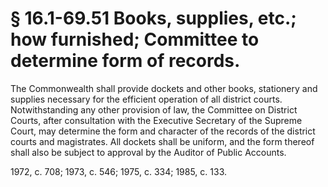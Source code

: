 # § 16.1-69.51 Books, supplies, etc.; how furnished; Committee to determine form of records.

<p>The Commonwealth shall provide dockets and other books, stationery and supplies necessary for the efficient operation of all district courts. Notwithstanding any other provision of law, the Committee on District Courts, after consultation with the Executive Secretary of the Supreme Court, may determine the form and character of the records of the district courts and magistrates. All dockets shall be uniform, and the form thereof shall also be subject to approval by the Auditor of Public Accounts.</p><p>1972, c. 708; 1973, c. 546; 1975, c. 334; 1985, c. 133.</p>
